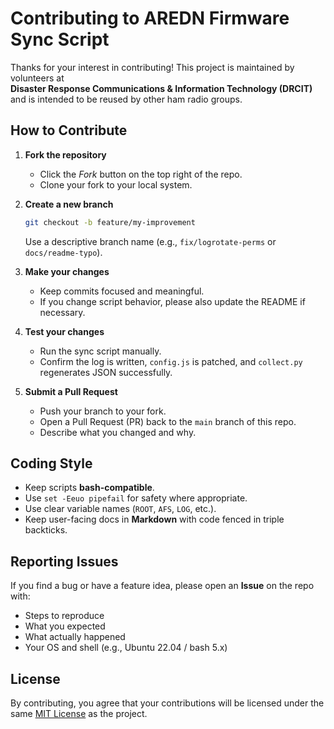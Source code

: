 # Contributing to AREDN Firmware Sync Script

Thanks for your interest in contributing! This project is maintained by volunteers at  
**Disaster Response Communications & Information Technology (DRCIT)** and is intended to be reused by other ham radio groups.

## How to Contribute

1. **Fork the repository**  
   - Click the *Fork* button on the top right of the repo.  
   - Clone your fork to your local system.  

2. **Create a new branch**  
   ```bash
   git checkout -b feature/my-improvement
   ```
   Use a descriptive branch name (e.g., `fix/logrotate-perms` or `docs/readme-typo`).

3. **Make your changes**  
   - Keep commits focused and meaningful.  
   - If you change script behavior, please also update the README if necessary.  

4. **Test your changes**  
   - Run the sync script manually.  
   - Confirm the log is written, `config.js` is patched, and `collect.py` regenerates JSON successfully.  

5. **Submit a Pull Request**  
   - Push your branch to your fork.  
   - Open a Pull Request (PR) back to the `main` branch of this repo.  
   - Describe what you changed and why.

## Coding Style

- Keep scripts **bash-compatible**.  
- Use `set -Eeuo pipefail` for safety where appropriate.  
- Use clear variable names (`ROOT`, `AFS`, `LOG`, etc.).  
- Keep user-facing docs in **Markdown** with code fenced in triple backticks.  

## Reporting Issues

If you find a bug or have a feature idea, please open an **Issue** on the repo with:  
- Steps to reproduce  
- What you expected  
- What actually happened  
- Your OS and shell (e.g., Ubuntu 22.04 / bash 5.x)

## License

By contributing, you agree that your contributions will be licensed under the same [MIT License](LICENSE) as the project.
